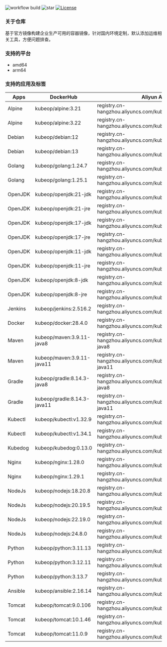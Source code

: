 ![workflow build](https://github.com/kubeop/dockerfiles/actions/workflows/docker-images.yml/badge.svg)
![star](https://img.shields.io/github/stars/kubeop/dockerfiles?color=green&style=social)
[![License](https://img.shields.io/github/license/kubeop/dockerfiles)](https://www.gnu.org/licenses/gpl-3.0.html)

### 关于仓库

基于官方镜像构建企业生产可用的容器镜像，针对国内环境定制，默认添加运维相关工具，方便问题排查。



### 支持的平台

- amd64
- arm64



### 支持的应用及标签

| Apps    | DockerHub                   | Aliyun Acr                                                   |
| ------- | --------------------------- | ------------------------------------------------------------ |
| Alpine  | kubeop/alpine:3.21          | registry.cn-hangzhou.aliyuncs.com/kubeop/alpine:3.21         |
| Alpine  | kubeop/alpine:3.22          | registry.cn-hangzhou.aliyuncs.com/kubeop/alpine:3.22         |
| Debian  | kubeop/debian:12            | registry.cn-hangzhou.aliyuncs.com/kubeop/debian:12           |
| Debian  | kubeop/debian:13            | registry.cn-hangzhou.aliyuncs.com/kubeop/debian:13           |
| Golang  | kubeop/golang:1.24.7        | registry.cn-hangzhou.aliyuncs.com/kubeop/golang:1.24.7       |
| Golang  | kubeop/golang:1.25.1        | registry.cn-hangzhou.aliyuncs.com/kubeop/golang:1.25.1       |
| OpenJDK | kubeop/openjdk:21-jdk       | registry.cn-hangzhou.aliyuncs.com/kubeop/openjdk:21-jdk      |
| OpenJDK | kubeop/openjdk:21-jre       | registry.cn-hangzhou.aliyuncs.com/kubeop/openjdk:21-jre      |
| OpenJDK | kubeop/openjdk:17-jdk       | registry.cn-hangzhou.aliyuncs.com/kubeop/openjdk:17-jdk      |
| OpenJDK | kubeop/openjdk:17-jre       | registry.cn-hangzhou.aliyuncs.com/kubeop/openjdk:17-jre      |
| OpenJDK | kubeop/openjdk:11-jdk       | registry.cn-hangzhou.aliyuncs.com/kubeop/openjdk:11-jdk      |
| OpenJDK | kubeop/openjdk:11-jre       | registry.cn-hangzhou.aliyuncs.com/kubeop/openjdk:11-jre      |
| OpenJDK | kubeop/openjdk:8-jdk        | registry.cn-hangzhou.aliyuncs.com/kubeop/openjdk:8-jdk       |
| OpenJDK | kubeop/openjdk:8-jre        | registry.cn-hangzhou.aliyuncs.com/kubeop/openjdk:8-jre       |
| Jenkins | kubeop/jenkins:2.516.2      | registry.cn-hangzhou.aliyuncs.com/kubeop/jenkins:2.516.2     |
| Docker  | kubeop/docker:28.4.0        | registry.cn-hangzhou.aliyuncs.com/kubeop/docker:28.4.0       |
| Maven   | kubeop/maven:3.9.11-java8   | registry.cn-hangzhou.aliyuncs.com/kubeop/maven:3.9.11-java8  |
| Maven   | kubeop/maven:3.9.11-java11  | registry.cn-hangzhou.aliyuncs.com/kubeop/maven:3.9.11-java11 |
| Gradle  | kubeop/gradle:8.14.3-java8  | registry.cn-hangzhou.aliyuncs.com/kubeop/gradle:8.14.3-java8 |
| Gradle  | kubeop/gradle:8.14.3-java11 | registry.cn-hangzhou.aliyuncs.com/kubeop/gradle:8.14.3-java11 |
| Kubectl | kubeop/kubectl:v1.32.9      | registry.cn-hangzhou.aliyuncs.com/kubeop/kubectl:v1.32.9     |
| Kubectl | kubeop/kubectl:v1.34.1      | registry.cn-hangzhou.aliyuncs.com/kubeop/kubectl:v1.34.1     |
| Kubedog | kubeop/kubedog:0.13.0       | registry.cn-hangzhou.aliyuncs.com/kubeop/kubedog:0.13.0      |
| Nginx   | kubeop/nginx:1.28.0         | registry.cn-hangzhou.aliyuncs.com/kubeop/nginx:1.28.0        |
| Nginx   | kubeop/nginx:1.29.1         | registry.cn-hangzhou.aliyuncs.com/kubeop/nginx:1.29.1        |
| NodeJs  | kubeop/nodejs:18.20.8       | registry.cn-hangzhou.aliyuncs.com/kubeop/nodejs:18.20.8      |
| NodeJs  | kubeop/nodejs:20.19.5       | registry.cn-hangzhou.aliyuncs.com/kubeop/nodejs:20.19.5      |
| NodeJs  | kubeop/nodejs:22.19.0       | registry.cn-hangzhou.aliyuncs.com/kubeop/nodejs:22.19.0      |
| NodeJs  | kubeop/nodejs:24.8.0        | registry.cn-hangzhou.aliyuncs.com/kubeop/nodejs:24.8.0       |
| Python  | kubeop/python:3.11.13       | registry.cn-hangzhou.aliyuncs.com/kubeop/python:3.11.13      |
| Python  | kubeop/python:3.12.11       | registry.cn-hangzhou.aliyuncs.com/kubeop/python:3.12.11      |
| Python  | kubeop/python:3.13.7        | registry.cn-hangzhou.aliyuncs.com/kubeop/python:3.13.7       |
| Ansible | kubeop/ansible:2.16.14      | registry.cn-hangzhou.aliyuncs.com/kubeop/ansible:2.16.14     |
| Tomcat  | kubeop/tomcat:9.0.106       | registry.cn-hangzhou.aliyuncs.com/kubeop/tomcat:9.0.106      |
| Tomcat  | kubeop/tomcat:10.1.46       | registry.cn-hangzhou.aliyuncs.com/kubeop/tomcat:10.1.46      |
| Tomcat  | kubeop/tomcat:11.0.9        | registry.cn-hangzhou.aliyuncs.com/kubeop/tomcat:11.0.7       |

